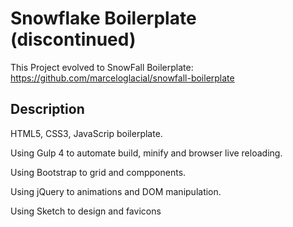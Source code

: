 # Snowflake Boilerplate (discontinued) 

This Project evolved to SnowFall Boilerplate: https://github.com/marceloglacial/snowfall-boilerplate

## Description

HTML5, CSS3, JavaScrip boilerplate.

Using Gulp 4 to automate build, minify and browser live reloading.

Using Bootstrap to grid and compponents.

Using jQuery to animations and DOM manipulation.

Using Sketch to design and favicons
